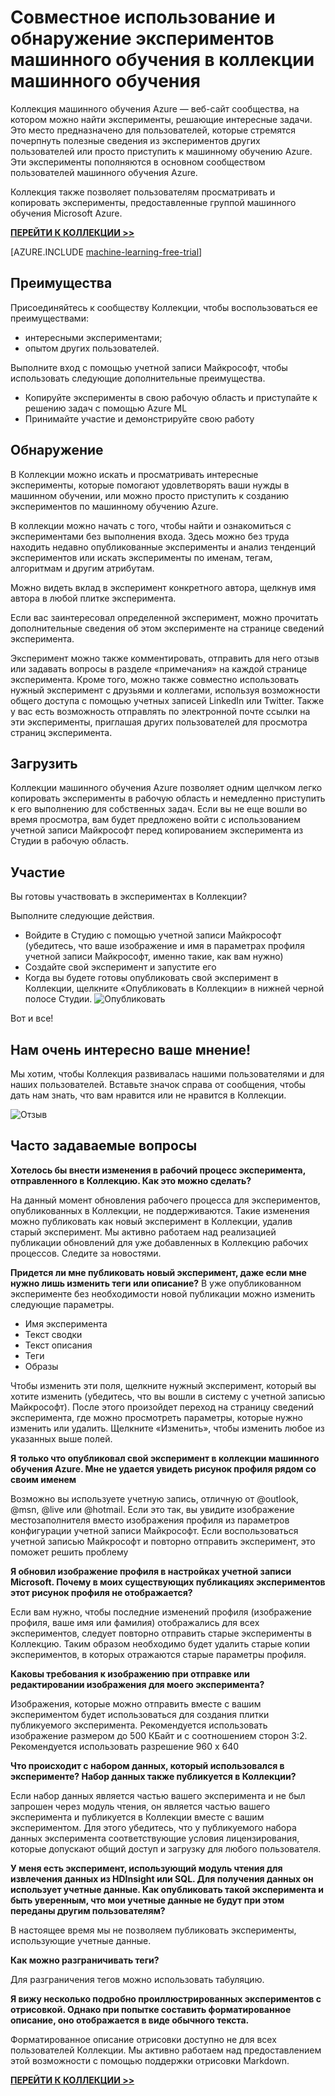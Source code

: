 <properties 
	pageTitle="Коллекция экспериментов машинного обучения | Microsoft Azure" 
	description="Совместное использование и обнаружение экспериментов в коллекции машинного обучения Azure. Узнайте больше из экспериментов других пользователей или просто начните работу с машинным обучением." 
	services="machine-learning" 
	documentationCenter="" 
	authors="cjgronlund" 
	manager="paulettm" 
	editor="cgronlun"/>

<tags 
	ms.service="machine-learning" 
	ms.workload="data-services" 
	ms.tgt_pltfrm="na" 
	ms.devlang="na" 
	ms.topic="article" 
	ms.date="07/15/2015" 
	ms.author="chhavib;cgronlun;garye"/>


# Совместное использование и обнаружение экспериментов машинного обучения в коллекции машинного обучения
Коллекция машинного обучения Azure — веб-сайт сообщества, на котором можно найти эксперименты, решающие интересные задачи. Это место предназначено для пользователей, которые стремятся почерпнуть полезные сведения из экспериментов других пользователей или просто приступить к машинному обучению Azure. Эти эксперименты пополняются в основном сообществом пользователей машинного обучения Azure.

Коллекция также позволяет пользователям просматривать и копировать эксперименты, предоставленные группой машинного обучения Microsoft Azure.

**[ПЕРЕЙТИ К КОЛЛЕКЦИИ >>](http://gallery.azureml.net)**

[AZURE.INCLUDE [machine-learning-free-trial](../../includes/machine-learning-free-trial.md)]

## Преимущества 
Присоединяйтесь к сообществу Коллекции, чтобы воспользоваться ее преимуществами:

- интересными экспериментами; 
- опытом других пользователей.

Выполните вход с помощью учетной записи Майкрософт, чтобы использовать следующие дополнительные преимущества.

- Копируйте эксперименты в свою рабочую область и приступайте к решению задач с помощью Azure ML
- Принимайте участие и демонстрируйте свою работу

## Обнаружение 
В Коллекции можно искать и просматривать интересные эксперименты, которые помогают удовлетворять ваши нужды в машинном обучении, или можно просто приступить к созданию экспериментов по машинному обучению Azure.

В коллекции можно начать с того, чтобы найти и ознакомиться с экспериментами без выполнения входа. Здесь можно без труда находить недавно опубликованные эксперименты и анализ тенденций экспериментов или искать эксперименты по именам, тегам, алгоритмам и другим атрибутам.

Можно видеть вклад в эксперимент конкретного автора, щелкнув имя автора в любой плитке эксперимента.

Если вас заинтересовал определенной эксперимент, можно прочитать дополнительные сведения об этом эксперименте на странице сведений эксперимента.

Эксперимент можно также комментировать, отправить для него отзыв или задавать вопросы в разделе «примечания» на каждой странице эксперимента. Кроме того, можно также совместно использовать нужный эксперимент с друзьями и коллегами, используя возможности общего доступа с помощью учетных записей LinkedIn или Twitter. Также у вас есть возможность отправлять по электронной почте ссылки на эти эксперименты, приглашая других пользователей для просмотра страниц эксперимента.

## Загрузить 
Коллекции машинного обучения Azure позволяет одним щелчком легко копировать эксперименты в рабочую область и немедленно приступить к его выполнению для собственных задач. Если вы не еще вошли во время просмотра, вам будет предложено войти с использованием учетной записи Майкрософт перед копированием эксперимента из Студии в рабочую область.

## Участие 
Вы готовы участвовать в экспериментах в Коллекции?

Выполните следующие действия.

- Войдите в Студию с помощью учетной записи Майкрософт (убедитесь, что ваше изображение и имя в параметрах профиля учетной записи Майкрософт, именно такие, как вам нужно)
- Создайте свой эксперимент и запустите его
- Когда вы будете готовы опубликовать свой эксперимент в Коллекции, щелкните «Опубликовать в Коллекции» в нижней черной полосе Студии. ![Опубликовать](./media/machine-learning-gallery-how-to-use-contribute-publish/publish.png)

Вот и все!

## Нам очень интересно ваше мнение! 
Мы хотим, чтобы Коллекция развивалась нашими пользователями и для наших пользователей. Вставьте значок справа от сообщения, чтобы дать нам знать, что вам нравится или не нравится в Коллекции.

![Отзыв](./media/machine-learning-gallery-how-to-use-contribute-publish/feedback.png)

## Часто задаваемые вопросы 
**Хотелось бы внести изменения в рабочий процесс эксперимента, отправленного в Коллекцию. Как это можно сделать?**

На данный момент обновления рабочего процесса для экспериментов, опубликованных в Коллекции, не поддерживаются. Такие изменения можно публиковать как новый эксперимент в Коллекции, удалив старый эксперимент. Мы активно работаем над реализацией публикации обновлений для уже добавленных в Коллекцию рабочих процессов. Следите за новостями.

**Придется ли мне публиковать новый эксперимент, даже если мне нужно лишь изменить теги или описание?** В уже опубликованном эксперименте без необходимости новой публикации можно изменить следующие параметры.

- Имя эксперимента
- Текст сводки
- Текст описания
- Теги
- Образы

Чтобы изменить эти поля, щелкните нужный эксперимент, который вы хотите изменить (убедитесь, что вы вошли в систему с учетной записью Майкрософт). После этого произойдет переход на страницу сведений эксперимента, где можно просмотреть параметры, которые нужно изменить или удалить. Щелкните «Изменить», чтобы изменить любое из указанных выше полей.

**Я только что опубликовал свой эксперимент в коллекции машинного обучения Azure. Мне не удается увидеть рисунок профиля рядом со своим именем**

Возможно вы используете учетную запись, отличную от @outlook, @msn, @live или @hotmail. Если это так, вы увидите изображение местозаполнителя вместо изображения профиля из параметров конфигурации учетной записи Майкрософт. Если воспользоваться учетной записью Майкрософт и повторно отправить эксперимент, это поможет решить проблему

**Я обновил изображение профиля в настройках учетной записи Microsoft. Почему в моих существующих публикациях экспериментов этот рисунок профиля не отображается?**

Если вам нужно, чтобы последние изменений профиля (изображение профиля, ваше имя или фамилия) отображались для всех экспериментов, следует повторно отправить старые эксперименты в Коллекцию. Таким образом необходимо будет удалить старые копии экспериментов, в которых отражаются старые параметры профиля.

**Каковы требования к изображению при отправке или редактировании изображения для моего эксперимента?**

Изображения, которые можно отправить вместе с вашим экспериментом будет использоваться для создания плитки публикуемого эксперимента. Рекомендуется использовать изображение размером до 500 КБайт и с соотношением сторон 3:2. Рекомендуется использовать разрешение 960 x 640

**Что происходит с набором данных, который использовался в эксперименте? Набор данных также публикуется в Коллекции?**

Если набор данных является частью вашего эксперимента и не был запрошен через модуль чтения, он является частью вашего эксперимента и публикуется в Коллекции вместе с вашим экспериментом. Для этого убедитесь, что у публикуемого набора данных эксперимента соответствующие условия лицензирования, которые допускают общий доступ и загрузку для любого пользователя.

**У меня есть эксперимент, использующий модуль чтения для извлечения данных из HDInsight или SQL. Для получения данных он использует учетные данные. Как опубликовать такой эксперимента и быть уверенным, что мои учетные данные не будут при этом переданы другим пользователям?**

В настоящее время мы не позволяем публиковать эксперименты, использующие учетные данные.

**Как можно разграничивать теги?**

Для разграничения тегов можно использовать табуляцию.

**Я вижу несколько подробно проиллюстрированных экспериментов с отрисовкой. Однако при попытке составить форматированное описание, оно отображается в виде обычного текста.**

Форматированное описание отрисовки доступно не для всех пользователей Коллекции. Мы активно работаем над предоставлением этой возможности с помощью поддержки отрисовки Markdown.

**[ПЕРЕЙТИ К КОЛЛЕКЦИИ >>](http://gallery.azureml.net)**
 

<!---HONumber=August15_HO6-->